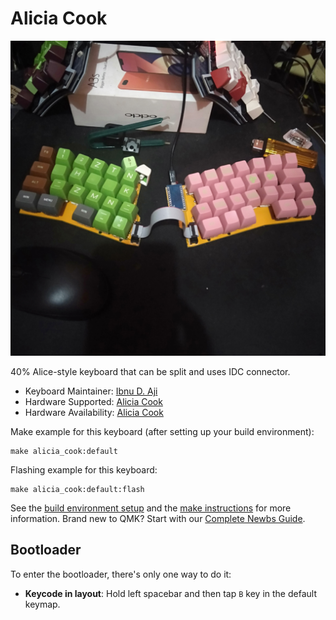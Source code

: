 # Alicia Cook

![Alicia Cook](https://raw.githubusercontent.com/ibnuda/alicia-cook/master-of-puppets/alicia-cook.jpg)

40% Alice-style keyboard that can be split and uses IDC connector.

* Keyboard Maintainer: [Ibnu D. Aji](https://github.com/ibnuda)
* Hardware Supported: [Alicia Cook](https://github.com/ibnuda/alicia-cook)
* Hardware Availability: [Alicia Cook](https://github.com/ibnuda/alicia-cook)

Make example for this keyboard (after setting up your build environment):

    make alicia_cook:default

Flashing example for this keyboard:

    make alicia_cook:default:flash

See the [build environment setup](https://docs.qmk.fm/#/getting_started_build_tools) and the [make instructions](https://docs.qmk.fm/#/getting_started_make_guide) for more information. Brand new to QMK? Start with our [Complete Newbs Guide](https://docs.qmk.fm/#/newbs).

## Bootloader

To enter the bootloader, there's only one way to do it:

* **Keycode in layout**: Hold left spacebar and then tap `B` key in the default keymap.

